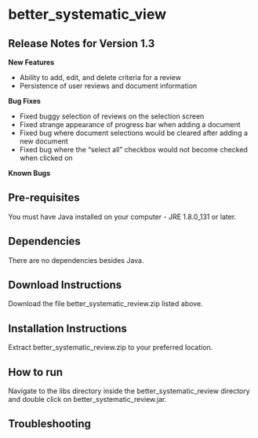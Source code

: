 # better_systematic_view

## Release Notes for Version 1.3

  __New Features__
  
  * Ability to add, edit, and delete criteria for a review
  * Persistence of user reviews and document information

  __Bug Fixes__
  
  * Fixed buggy selection of reviews on the selection screen
  * Fixed strange appearance of progress bar when adding a document
  * Fixed bug where document selections would be cleared after adding a new document
  * Fixed bug where the “select all” checkbox would not become checked when clicked on

  __Known Bugs__

## Pre-requisites

You must have Java installed on your computer - JRE 1.8.0_131 or later.

## Dependencies

There are no dependencies besides Java.

## Download Instructions

Download the file better_systematic_review.zip listed above.

## Installation Instructions

Extract better_systematic_review.zip to your preferred location.

## How to run

Navigate to the libs directory inside the better_systematic_review directory and double click on better_systematic_review.jar.

## Troubleshooting
